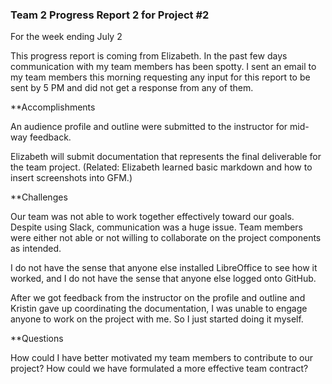 ### Team 2 Progress Report 2 for Project #2  
For the week ending July 2  

This progress report is coming from Elizabeth. In the past few days communication with my team members has been spotty. I sent an email to my team members this morning requesting any input for this report to be sent by 5 PM and did not get a response from any of them.

**Accomplishments  

An audience profile and outline were submitted to the instructor for mid-way feedback.

Elizabeth will submit documentation that represents the final deliverable for the team project. (Related: Elizabeth learned basic markdown and how to insert screenshots into GFM.)


**Challenges  

Our team was not able to work together effectively toward our goals. Despite using Slack, communication was a huge issue. Team members were either not able or not willing to collaborate on the project components as intended.

I do not have the sense that anyone else installed LibreOffice to see how it worked, and I do not have the sense that anyone else logged onto GitHub.

After we got feedback from the instructor on the profile and outline and Kristin gave up coordinating the documentation, I was unable to engage anyone to work on the project with me. So I just started doing it myself.

**Questions  

How could I have better motivated my team members to contribute to our project?
How could we have formulated a more effective team contract?
